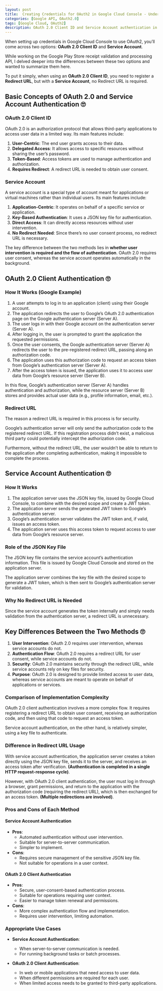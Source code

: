 ```yaml
---
layout: post
title:  Creating Credentials for OAuth2 in Google Cloud Console - Understanding OAuth 2.0 Client ID vs. Service Account
categories: [Google API, OAuth2.0]
tags: [Google Cloud, OAuth2]
description: OAuth 2.0 Client ID and Service Account authentication in Google Cloud Console.
---
```


When setting up credentials in Google Cloud Console to use OAuth2, you’ll come across two options: **OAuth 2.0 Client ID** and **Service Account**. 

While working on the Google Play Store receipt validation and processing API, I delved deeper into the differences between these two options and wanted to summarize them here.

To put it simply, when using an **OAuth 2.0 Client ID**, you need to register a **Redirect URL**, but with a **Service Account**, no Redirect URL is required.

## Basic Concepts of OAuth 2.0 and Service Account Authentication 🙄

### OAuth 2.0 Client ID
OAuth 2.0 is an authorization protocol that allows third-party applications to access user data in a limited way. Its main features include:

1. **User-Centric**: The end user grants access to their data.
2. **Delegated Access**: It allows access to specific resources without sharing the user’s password.
3. **Token-Based**: Access tokens are used to manage authentication and authorization.
4. **Requires Redirect**: A redirect URL is needed to obtain user consent.

### Service Account

A service account is a special type of account meant for applications or virtual machines rather than individual users. Its main features include:

1. **Application-Centric**: It operates on behalf of a specific service or application.
2. **Key-Based Authentication**: It uses a JSON key file for authentication.
3. **Direct Access**: It can directly access resources without user intervention.
4. **No Redirect Needed**: Since there’s no user consent process, no redirect URL is necessary.

The key difference between the two methods lies in **whether user intervention is required and the flow of authentication**. OAuth 2.0 requires user consent, whereas the service account operates automatically in the background.

## OAuth 2.0 Client Authentication 🙄

### How It Works (Google Example)

1. A user attempts to log in to an application (client) using their Google account.
2. The application redirects the user to Google’s OAuth 2.0 authentication page on the Google authentication server (Server A).
3. The user logs in with their Google account on the authentication server (Server A).
4. After logging in, the user is prompted to grant the application the requested permissions.
5. Once the user consents, the Google authentication server (Server A) redirects the user to the pre-registered redirect URL, passing along an authorization code.
6. The application uses this authorization code to request an access token from Google’s authentication server (Server A).
7. After the access token is issued, the application uses it to access user data from Google’s resource server (Server B).

In this flow, Google’s authentication server (Server A) handles authentication and authorization, while the resource server (Server B) stores and provides actual user data (e.g., profile information, email, etc.).

### Redirect URL

The reason a redirect URL is required in this process is for security.

Google’s authentication server will only send the authorization code to the registered redirect URL. If this registration process didn’t exist, a malicious third party could potentially intercept the authorization code.

Furthermore, without the redirect URL, the user wouldn’t be able to return to the application after completing authentication, making it impossible to complete the process.

## Service Account Authentication 🙄

### How It Works

1. The application server uses the JSON key file, issued by Google Cloud Console, to combine with the desired scope and create a JWT token.
2. The application server sends the generated JWT token to Google’s authentication server.
3. Google’s authentication server validates the JWT token and, if valid, issues an access token.
4. The application server uses this access token to request access to user data from Google’s resource server.

### Role of the JSON Key File

The JSON key file contains the service account’s authentication information. This file is issued by Google Cloud Console and stored on the application server.

The application server combines the key file with the desired scope to generate a JWT token, which is then sent to Google’s authentication server for validation.

### Why No Redirect URL is Needed

Since the service account generates the token internally and simply needs validation from the authentication server, a redirect URL is unnecessary.

## Key Differences Between the Two Methods 🙄

1. **User Intervention**: OAuth 2.0 requires user intervention, whereas service accounts do not.
2. **Authentication Flow**: OAuth 2.0 requires a redirect URL for user consent, while service accounts do not.
3. **Security**: OAuth 2.0 maintains security through the redirect URL, while service accounts rely on key files for security.
4. **Purpose**: OAuth 2.0 is designed to provide limited access to user data, whereas service accounts are meant to operate on behalf of applications or services.

### Comparison of Implementation Complexity

OAuth 2.0 client authentication involves a more complex flow. It requires registering a redirect URL to obtain user consent, receiving an authorization code, and then using that code to request an access token.

Service account authentication, on the other hand, is relatively simpler, using a key file to authenticate.

### Difference in Redirect URL Usage

With service account authentication, the application server creates a token directly using the JSON key file, sends it to the server, and receives an access token after verification. **(Authentication is completed in a single HTTP request-response cycle)**.

However, with OAuth 2.0 client authentication, the user must log in through a browser, grant permissions, and return to the application with the authorization code (requiring the redirect URL), which is then exchanged for an access token. **(Multiple redirections are involved)**.

### Pros and Cons of Each Method

#### Service Account Authentication
- **Pros**:
    - Automated authentication without user intervention.
    - Suitable for server-to-server communication.
    - Simpler to implement.
- **Cons**:
    - Requires secure management of the sensitive JSON key file.
    - Not suitable for operations in a user context.

#### OAuth 2.0 Client Authentication
- **Pros**:
    - Secure, user-consent-based authentication process.
    - Suitable for operations requiring user context.
    - Easier to manage token renewal and permissions.
- **Cons**:
    - More complex authentication flow and implementation.
    - Requires user intervention, limiting automation.

### Appropriate Use Cases

- **Service Account Authentication**:
    - When server-to-server communication is needed.
    - For running background tasks or batch processes.

- **OAuth 2.0 Client Authentication**:
    - In web or mobile applications that need access to user data.
    - When different permissions are required for each user.
    - When limited access needs to be granted to third-party applications.
